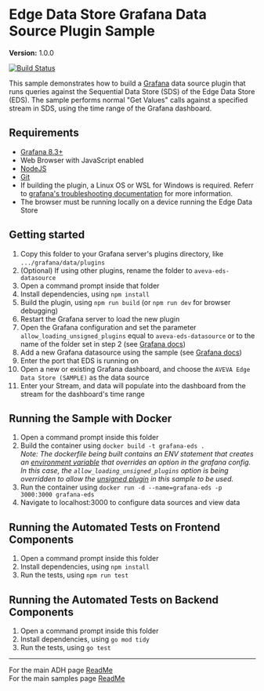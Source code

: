 # Edge Data Store Grafana Data Source Plugin Sample

**Version:** 1.0.0

[![Build Status](https://dev.azure.com/osieng/engineering/_apis/build/status/product-readiness/ADH/osisoft.sample-adh-grafana_backend_plugin-datasource?repoName=osisoft%2Fsample-adh-grafana_backend_plugin-datasource&branchName=main)](https://dev.azure.com/osieng/engineering/_build/latest?definitionId=4858&repoName=osisoft%2Fsample-adh-grafana_backend_plugin-datasource&branchName=main)

This sample demonstrates how to build a [Grafana](https://grafana.com/) data source plugin that runs queries against the Sequential Data Store (SDS) of the Edge Data Store (EDS). The sample performs normal "Get Values" calls against a specified stream in SDS, using the time range of the Grafana dashboard.

## Requirements

- [Grafana 8.3+](https://grafana.com/grafana/download)
- Web Browser with JavaScript enabled
- [NodeJS](https://nodejs.org/en/)
- [Git](https://git-scm.com/download/win)
- If building the plugin, a Linux OS or WSL for Windows is required. Referr to [grafana's troubleshooting documentation](https://grafana.com/developers/plugin-tools/troubleshooting) for more information. 
- The browser must be running locally on a device running the Edge Data Store

## Getting started

1. Copy this folder to your Grafana server's plugins directory, like `.../grafana/data/plugins`
1. (Optional) If using other plugins, rename the folder to `aveva-eds-datasource`
1. Open a command prompt inside that folder
1. Install dependencies, using `npm install`
1. Build the plugin, using `npm run build` (or `npm run dev` for browser debugging)
1. Restart the Grafana server to load the new plugin
1. Open the Grafana configuration and set the parameter `allow_loading_unsigned_plugins` equal to `aveva-eds-datasource` or to the name of the folder set in step 2 (see [Grafana docs](https://grafana.com/docs/grafana/latest/administration/configuration/#allow_loading_unsigned_plugins))
1. Add a new Grafana datasource using the sample (see [Grafana docs](https://grafana.com/docs/grafana/latest/features/datasources/add-a-data-source/))
1. Enter the port that EDS is running on
1. Open a new or existing Grafana dashboard, and choose the `AVEVA Edge Data Store (SAMPLE)` as the data source
1. Enter your Stream, and data will populate into the dashboard from the stream for the dashboard's time range

## Running the Sample with Docker

1. Open a command prompt inside this folder
1. Build the container using `docker build -t grafana-eds .`  
   _Note: The dockerfile being built contains an ENV statement that creates an [environment variable](https://grafana.com/docs/grafana/latest/administration/configuration/#configure-with-environment-variables) that overrides an option in the grafana config. In this case, the `allow_loading_unsigned_plugins` option is being overridden to allow the [unsigned plugin](https://grafana.com/docs/grafana/latest/administration/configuration/#allow_loading_unsigned_plugins) in this sample to be used._
1. Run the container using `docker run -d --name=grafana-eds -p 3000:3000 grafana-eds`
1. Navigate to localhost:3000 to configure data sources and view data

## Running the Automated Tests on Frontend Components

1. Open a command prompt inside this folder
1. Install dependencies, using `npm install`
1. Run the tests, using `npm run test`

## Running the Automated Tests on Backend Components

1. Open a command prompt inside this folder
1. Install dependencies, using `go mod tidy`
1. Run the tests, using `go test`

---

For the main ADH page [ReadMe](https://github.com/osisoft/OSI-Samples-OCS)  
For the main samples page [ReadMe](https://github.com/osisoft/OSI-Samples)
